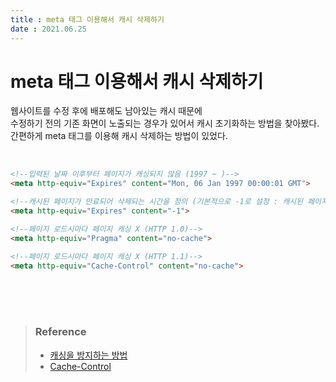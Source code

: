 ```yaml
---
title : meta 태그 이용해서 캐시 삭제하기  
date : 2021.06.25
---
```


# meta 태그 이용해서 캐시 삭제하기

웹사이트를 수정 후에 배포해도 남아있는 캐시 때문에   
수정하기 전의 기존 화면이 노출되는 경우가 있어서 캐시 초기화하는 방법을 찾아봤다.  
간편하게 meta 태그를 이용해 캐시 삭제하는 방법이 있었다.   

<br/>

```html
<!--입력된 날짜 이후부터 페이지가 캐싱되지 않음 (1997 ~ )-->
<meta http-equiv="Expires" content="Mon, 06 Jan 1997 00:00:01 GMT">

<!--캐시된 페이지가 만료되어 삭제되는 시간을 정의 (기본적으로 -1로 설정 : 캐시된 페이지 즉시 만료)-->
<meta http-equiv="Expires" content="-1">

<!--페이지 로드시마다 페이지 캐싱 X (HTTP 1.0)-->
<meta http-equiv="Pragma" content="no-cache">

<!--페이지 로드시마다 페이지 캐싱 X (HTTP 1.1)-->
<meta http-equiv="Cache-Control" content="no-cache">
```

<br/>
<br/>
<br/>


> ### Reference
> * [캐싱을 방지하는 방법](https://docs.microsoft.com/ko-kr/troubleshoot/browsers/how-to-prevent-caching)
> * [Cache-Control](https://developer.mozilla.org/ko/docs/Web/HTTP/Headers/Cache-Control)
